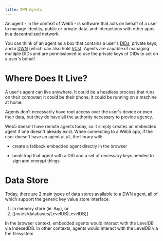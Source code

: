 ```yaml
---
title: DWN Agents
---
```

An agent - in the context of Web5 - is software that acts on behalf of a user to manage identity, public or private data, and interactions with other apps in a decentralized network.

You can think of an agent as a box that contains a user's [DIDs](https://developer.tbd.website/docs/web5/learn/decentralized-identifiers/), private keys, and a [DWN](https://developer.tbd.website/docs/web5/learn/decentralized-web-nodes/) (which can also hold [VCs](https://developer.tbd.website/blog/what-is-web5#verifiable-credentials)). Agents are capable of managing multiple DIDs and are permissioned to use the private keys of DIDs to act on a user's behalf.

# Where Does It Live?

A user's agent can live anywhere. It could be a headless process that runs on their computer; it could be their phone; it could be running on a machine at home.

Agents don’t necessarily have root access over the user's device or even their data, but they do have all the authority necessary to provide agency.

Web5 doesn't have remote agents today, so it simply creates an embedded agent if one doesn't already exist. When connecting to a Web5 app, if the user doesn't have an agent at all, the library will:

- create a fallback embedded agent directly in the browser
    
- bootstrap that agent with a DID and a set of necessary keys needed to sign and encrypt things

# Data Store

Today, there are 2 main types of data stores available to a DWN agent, all of which support the generic key value store interface:
1. In memory store (ie. `Map`), or
2. [[notes/databases/LevelDB|LevelDB]]

In the browser context, embedded agents would interact with the LevelDB via IndexedDB. In other contexts, agents would interact with the LevelDB via the filesystem.